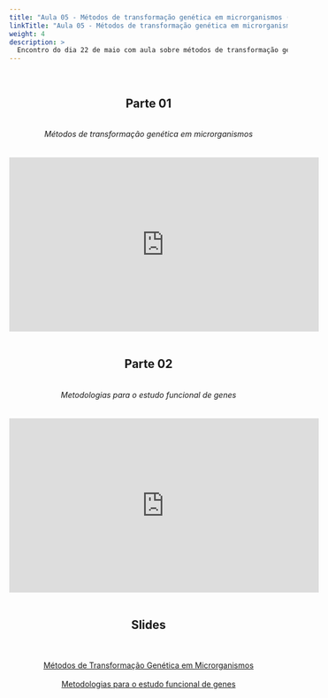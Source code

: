 ```yaml
---
title: "Aula 05 - Métodos de transformação genética em microrganismos (teórica)"
linkTitle: "Aula 05 - Métodos de transformação genética em microrganismos (teórica)"
weight: 4
description: >
  Encontro do dia 22 de maio com aula sobre métodos de transformação genética em microrganismos e metodologias para o estudo funcional de genes
---
```


<br>
<div align="center">
<h2>Parte 01</h2>
<br>
<i>Métodos de transformação genética em microrganismos</i>
<br><br><br>
<iframe width="560" height="315" src="https://www.youtube.com/embed/EleJtpSHRiM" frameborder="0" allow="accelerometer; autoplay; clipboard-write; encrypted-media; gyroscope; picture-in-picture" allowfullscreen></iframe>
<br><br>

<h2>Parte 02</h2>
<br>
<i>Metodologias para o estudo funcional de genes</i>
<br><br><br>
<iframe width="560" height="315" src="https://www.youtube.com/embed/wnOdyP-L8bc" frameborder="0" allow="accelerometer; autoplay; clipboard-write; encrypted-media; gyroscope; picture-in-picture" allowfullscreen></iframe>
<br><br>

<h2>Slides</h2>
<br><br>
<a href="https://github.com/desirrepetters/gstreinamentoeconsultoria/blob/master/userguide/content/pt-br/biologia_molecular/2023_01/sincronas/pdf/aula_05a.pdf">Métodos de Transformação Genética em Microrganismos</a>
<br><br>
<a href="https://github.com/desirrepetters/gstreinamentoeconsultoria/blob/master/userguide/content/pt-br/biologia_molecular/2023_01/sincronas/pdf/aula_05b.pdf">Metodologias para o estudo funcional de genes</a>
</div>